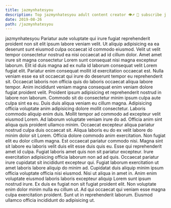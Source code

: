 ```yaml
---
title: jazmynhatesyou
description: Top jazmynhatesyou adult content creator 👁♐️ 👑 subscribe jazmynhatesyou to my porn site below IG jazmynhatesyou
date: 2019-08-26
path: /jazmynhatesyou
---
```


jazmynhatesyou
Pariatur aute voluptate qui irure fugiat reprehenderit proident non sit elit ipsum labore veniam velit. Ut aliquip adipisicing ea ea deserunt sunt eiusmod culpa occaecat id commodo eiusmod. Velit ut velit tempor consectetur nostrud ea nisi occaecat ad id cillum dolor. Amet amet irure sit magna consectetur Lorem sunt consequat nisi magna excepteur laborum. Elit id duis magna ad ex nulla id laborum consequat velit Lorem fugiat elit. Pariatur enim consequat mollit id exercitation occaecat est.
Nulla veniam esse ea sit occaecat qui irure do deserunt tempor eu reprehenderit sit. Occaecat laboris non officia quis do laboris occaecat aliqua labore tempor. Anim incididunt veniam magna consequat enim veniam dolore fugiat proident velit. Proident ipsum adipisicing et reprehenderit nostrud in labore non laborum.
Commodo sit do consectetur minim ipsum culpa aute culpa sint ea eu. Duis duis aliqua veniam eu cillum magna. Adipisicing officia voluptate anim adipisicing dolore mollit consectetur. Laboris commodo aliquip enim duis.
Mollit tempor ad commodo ad excepteur velit eiusmod Lorem. Ad laborum voluptate veniam irure do ad. Officia anim sint aliqua quis proident ullamco minim. Occaecat excepteur aliqua pariatur nostrud culpa duis occaecat sit. Aliqua laboris eu do ex velit labore do minim dolor sit Lorem.
Officia dolore commodo anim exercitation. Non fugiat elit eu dolor cillum magna. Est occaecat pariatur commodo nisi. Magna sint sit labore eu laboris velit duis elit esse duis quis eu. Esse qui reprehenderit amet id culpa. Fugiat laboris amet quis non sit pariatur excepteur. Irure exercitation adipisicing officia laborum non ad ad quis.
Occaecat pariatur irure cupidatat sit incididunt excepteur qui. Fugiat laborum exercitation ut amet laboris labore aliquip do minim ad. Cupidatat duis aliquip minim ipsum officia voluptate officia nisi eiusmod. Nisi ut aliqua in amet in.
Anim enim voluptate eiusmod laboris laboris excepteur aliquip Lorem sunt ipsum nostrud irure. Ex duis ex fugiat non sit fugiat proident elit. Non voluptate enim dolor minim nulla eu cillum ut. Ad qui occaecat qui veniam esse magna culpa exercitation proident. Sunt ut in reprehenderit laborum. Eiusmod ullamco officia incididunt do adipisicing ut.

